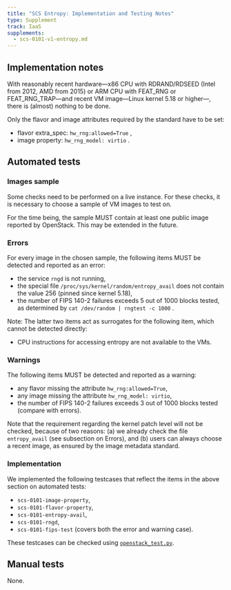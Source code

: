```yaml
---
title: "SCS Entropy: Implementation and Testing Notes"
type: Supplement
track: IaaS
supplements:
  - scs-0101-v1-entropy.md
---
```


## Implementation notes

With reasonably recent hardware—x86 CPU with RDRAND/RDSEED (Intel from 2012,
AMD from 2015) or ARM CPU with FEAT_RNG or FEAT_RNG_TRAP—and recent VM image—Linux
kernel 5.18 or higher—, there is (almost) nothing to be done.

Only the flavor and image attributes required by the standard have to be set:

- flavor extra_spec: `hw_rng:allowed=True` ,
- image property: `hw_rng_model: virtio` .

## Automated tests

### Images sample

Some checks need to be performed on a live instance. For these checks, it is
necessary to choose a sample of VM images to test on.

For the time being, the sample MUST contain at least one public image reported
by OpenStack. This may be extended in the future.

### Errors

For every image in the chosen sample, the following items MUST be detected and
reported as an error:

- the service `rngd` is not running,
- the special file `/proc/sys/kernel/random/entropy_avail` does not contain
  the value 256 (pinned since kernel 5.18),
- the number of FIPS 140-2 failures exceeds 5 out of 1000 blocks
  tested, as determined by `cat /dev/random | rngtest -c 1000` .

Note: The latter two items act as surrogates for the following item, which
cannot be detected directly:

- CPU instructions for accessing entropy are not available to the VMs.

### Warnings

The following items MUST be detected and reported as a warning:

- any flavor missing the attribute `hw_rng:allowed=True`,
- any image missing the attribute `hw_rng_model: virtio`,
- the number of FIPS 140-2 failures exceeds 3 out of 1000 blocks
  tested (compare with errors).

Note that the requirement regarding the kernel patch level will not be
checked, because of two reasons: (a) we already check the file `entropy_avail`
(see subsection on Errors), and (b) users can always choose a recent image,
as ensured by the image metadata standard.

### Implementation

We implemented the following testcases that reflect the items in the above section
on automated tests:

- `scs-0101-image-property`,
- `scs-0101-flavor-property`,
- `scs-0101-entropy-avail`,
- `scs-0101-rngd`,
- `scs-0101-fips-test` (covers both the error and warning case).

These testcases can be checked using [`openstack_test.py`](https://github.com/SovereignCloudStack/standards/blob/main/Tests/iaas/openstack_test.py).

## Manual tests

None.
